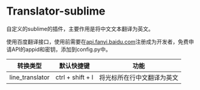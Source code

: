 # Translator-sublime
自定义的sublime的插件，主要作用是将中文文本翻译为英文。

使用百度翻译接口，使用前需要在[api.fanyi.baidu.com](https://api.fanyi.baidu.com)注册成为开发者，免费申请API的appid和密钥，添加到config.py中。

|转换类型|默认快捷键|功能|
|----|----|----|
|line_translator |ctrl + shift + l | 将光标所在行中文翻译为英文


